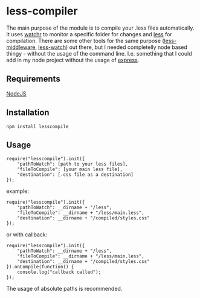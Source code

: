 # less-compiler

The main purpose of the module is to compile your .less files automatically. It uses [watchr](https://npmjs.org/package/watchr) to monitor a specific folder for changes and [less](https://npmjs.org/package/less) for compilation. There are some other tools for the same purpose ([less-middleware](https://npmjs.org/package/less-middleware), [less-watch](https://npmjs.org/package/less-watch)) out there, but I needed completelly node based thingy - without the usage of the command line. I.e. something that I could add in my node project without the usage of [express](http://expressjs.com/).

## Requirements
[NodeJS](http://nodejs.org/)

## Installation

    npm install lesscompile

## Usage

    require("lesscompile").init({
        "pathToWatch": [path to your less files],
        "fileToCompile": [your main less file],
        "destination": [.css file as a destination]
    });

example: 

    require("lesscompile").init({
        "pathToWatch": __dirname + "/less",
        "fileToCompile": __dirname + "/less/main.less",
        "destination": __dirname + "/compiled/styles.css"
    });

or with callback: 

    require("lesscompile").init({
        "pathToWatch": __dirname + "/less",
        "fileToCompile": __dirname + "/less/main.less",
        "destination": __dirname + "/compiled/styles.css"
    }).onCompile(function() {
        console.log("callback called");
    });

The usage of absolute paths is recommended.
